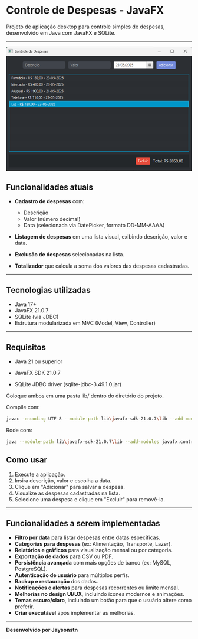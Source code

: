 # Controle de Despesas - JavaFX

Projeto de aplicação desktop para controle simples de despesas, desenvolvido em Java com JavaFX e SQLite.

---

![Tela Controle de Despesas](./Controle%20de%20Despesas.png)

## Funcionalidades atuais

- **Cadastro de despesas** com:
  - Descrição
  - Valor (número decimal)
  - Data (selecionada via DatePicker, formato DD-MM-AAAA)

- **Listagem de despesas** em uma lista visual, exibindo descrição, valor e data.

- **Exclusão de despesas** selecionadas na lista.

- **Totalizador** que calcula a soma dos valores das despesas cadastradas.


---

## Tecnologias utilizadas

- Java 17+
- JavaFX 21.0.7
- SQLite (via JDBC)
- Estrutura modularizada em MVC (Model, View, Controller)

---

## Requisitos

- Java 21 ou superior

- JavaFX SDK 21.0.7

- SQLite JDBC driver (sqlite-jdbc-3.49.1.0.jar)

Coloque ambos em uma pasta lib/ dentro do diretório do projeto.

Compile com:
```bash
javac -encoding UTF-8 --module-path lib\javafx-sdk-21.0.7\lib --add-modules javafx.controls,javafx.fxml -cp lib\sqlite-jdbc.jar -d out @sources.txt
```

Rode com:
```bash
java --module-path lib\javafx-sdk-21.0.7\lib --add-modules javafx.controls,javafx.fxml -cp out;lib\sqlite-jdbc-3.49.1.0.jar app.Main
```

## Como usar

1. Execute a aplicação.
2. Insira descrição, valor e escolha a data.
3. Clique em "Adicionar" para salvar a despesa.
4. Visualize as despesas cadastradas na lista.
5. Selecione uma despesa e clique em "Excluir" para removê-la.

---

## Funcionalidades a serem implementadas

- **Filtro por data** para listar despesas entre datas específicas.
- **Categorias para despesas** (ex: Alimentação, Transporte, Lazer).
- **Relatórios e gráficos** para visualização mensal ou por categoria.
- **Exportação de dados** para CSV ou PDF.
- **Persistência avançada** com mais opções de banco (ex: MySQL, PostgreSQL).
- **Autenticação de usuário** para múltiplos perfis.
- **Backup e restauração** dos dados.
- **Notificações e alertas** para despesas recorrentes ou limite mensal.
- **Melhorias no design UI/UX**, incluindo ícones modernos e animações.
- **Temas escuro/claro**, incluindo um botão para que o usuário altere como preferir.
- **Criar executável** após implementar as melhorias.






---

**Desenvolvido por Jaysonstn**




